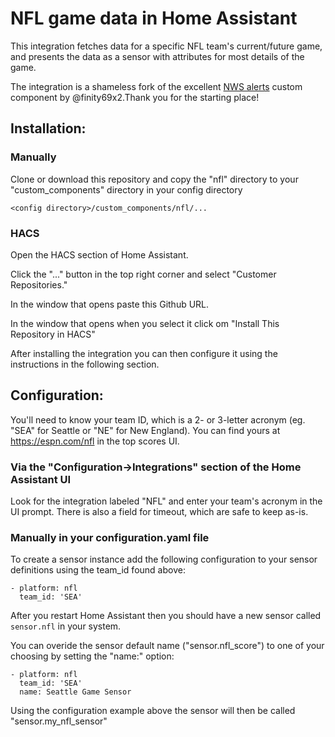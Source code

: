 # NFL game data in Home Assistant

This integration fetches data for a specific NFL team's current/future game, and presents the data as a sensor with attributes for most details of the game. 

The integration is a shameless fork of the excellent [NWS alerts](https://github.com/finity69x2/nws_alerts) custom component by @finity69x2.Thank you for the starting place!

## Installation:

### Manually

Clone or download this repository and copy the "nfl" directory to your "custom_components" directory in your config directory

```<config directory>/custom_components/nfl/...```
  
### HACS

Open the HACS section of Home Assistant.

Click the "..." button in the top right corner and select "Customer Repositories."

In the window that opens paste this Github URL.

In the window that opens when you select it click om "Install This Repository in HACS"

After installing the integration you can then configure it using the instructions in the following section.
  
## Configuration:

You'll need to know your team ID, which is a 2- or 3-letter acronym (eg. "SEA" for Seattle or "NE" for New England). You can find yours at https://espn.com/nfl in the top scores UI. 

### Via the "Configuration->Integrations" section of the Home Assistant UI

Look for the integration labeled "NFL" and enter your team's acronym in the UI prompt. There is also a field for timeout, which are safe to keep as-is. 

### Manually in your configuration.yaml file

To create a sensor instance add the following configuration to your sensor definitions using the team_id found above:

```
- platform: nfl
  team_id: 'SEA'
```

After you restart Home Assistant then you should have a new sensor called `sensor.nfl` in your system.

You can overide the sensor default name ("sensor.nfl_score") to one of your choosing by setting the "name:" option:

```
- platform: nfl
  team_id: 'SEA'
  name: Seattle Game Sensor
```

Using the configuration example above the sensor will then be called "sensor.my_nfl_sensor"
